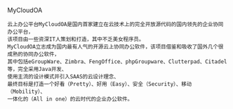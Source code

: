 MyCloudOA

    云上办公平台MyCloudOA是国内首家建立在云技术上的完全开放源代码的国内领先的企业协同办公平台，
    该项目由一些资深IT人策划和打造，其中不乏美女程序员。
    MyCloudOA立志成为国内最有人气的开源云上协同办公软件，该项目借鉴和吸收了国外几个很成熟的协同办公软件，
    其中包括eGroupWare、Zimbra、FengOffice、phpGroupware、Clutterpad、Citadel等，完全采用Java开发、
    使用主流的设计模式并引入SAAS的云设计理念、
    最终目标是打造一个好看（Pretty）、好用（Easy）、安全（Security）、移动（Mobility）、
    一体化的（All in one）的云时代的企业办公软件。 
